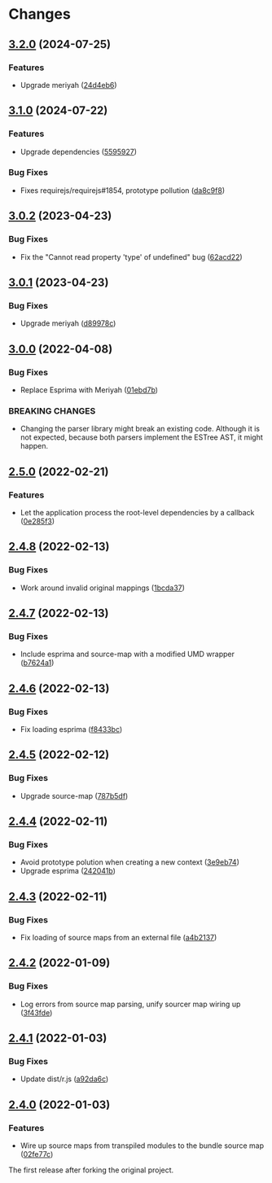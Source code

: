 # Changes

## [3.2.0](https://github.com/prantlf/r.js/compare/v3.1.0...v3.2.0) (2024-07-25)

### Features

* Upgrade meriyah ([24d4eb6](https://github.com/prantlf/r.js/commit/24d4eb6b90573cbda01e98c6ac806fc0983cfff5))

## [3.1.0](https://github.com/prantlf/r.js/compare/v3.0.2...v3.1.0) (2024-07-22)

### Features

* Upgrade dependencies ([5595927](https://github.com/prantlf/r.js/commit/5595927ac1c0860bb118bb1dc891f3184066bc88))

### Bug Fixes

* Fixes requirejs/requirejs#1854, prototype pollution ([da8c9f8](https://github.com/prantlf/r.js/commit/da8c9f8a9fffe540e29574bbf0146a0ed7763e9e))

## [3.0.2](https://github.com/prantlf/r.js/compare/v3.0.1...v3.0.2) (2023-04-23)

### Bug Fixes

* Fix the "Cannot read property 'type' of undefined" bug ([62acd22](https://github.com/prantlf/r.js/commit/62acd22ea159a157eaf02e780f7dc02c6c6aafe6))

## [3.0.1](https://github.com/prantlf/r.js/compare/v3.0.0...v3.0.1) (2023-04-23)

### Bug Fixes

* Upgrade meriyah ([d89978c](https://github.com/prantlf/r.js/commit/d89978c59ccef7d5939822a00b04853cb265a99a))

## [3.0.0](https://github.com/prantlf/r.js/compare/v2.5.0...v3.0.0) (2022-04-08)

### Bug Fixes

* Replace Esprima with Meriyah ([01ebd7b](https://github.com/prantlf/r.js/commit/01ebd7b521f9a03bb736db886c37cbf6f21b2f9c))

### BREAKING CHANGES

* Changing the parser library might break an existing code.
Although it is not expected, because both parsers implement the ESTree AST,
it might happen.

## [2.5.0](https://github.com/prantlf/r.js/compare/v2.4.8...v2.5.0) (2022-02-21)

### Features

* Let the application process the root-level dependencies by a callback ([0e285f3](https://github.com/prantlf/r.js/commit/0e285f3124f60c861c15db1b64922d4d4645be58))

## [2.4.8](https://github.com/prantlf/r.js/compare/v2.4.7...v2.4.8) (2022-02-13)

### Bug Fixes

* Work around invalid original mappings ([1bcda37](https://github.com/prantlf/r.js/commit/1bcda3751103ece36b835a955ca7d3676abf9616))

## [2.4.7](https://github.com/prantlf/r.js/compare/v2.4.6...v2.4.7) (2022-02-13)

### Bug Fixes

* Include esprima and source-map with a modified UMD wrapper ([b7624a1](https://github.com/prantlf/r.js/commit/b7624a1785e7eba4a602ee84fdc33c18b8d2910a))

## [2.4.6](https://github.com/prantlf/r.js/compare/v2.4.5...v2.4.6) (2022-02-13)

### Bug Fixes

* Fix loading esprima ([f8433bc](https://github.com/prantlf/r.js/commit/f8433bc09420d543e013b9922c200747f5d434ab))

## [2.4.5](https://github.com/prantlf/r.js/compare/v2.4.4...v2.4.5) (2022-02-12)

### Bug Fixes

* Upgrade source-map ([787b5df](https://github.com/prantlf/r.js/commit/787b5df0f89ee94ce3d8a2f241af6aebab373a93))

## [2.4.4](https://github.com/prantlf/r.js/compare/v2.4.3...v2.4.4) (2022-02-11)

### Bug Fixes

* Avoid prototype polution when creating a new context ([3e9eb74](https://github.com/prantlf/r.js/commit/3e9eb743f6d8d5c077bef4f24893dd59d8fafe33))
* Upgrade esprima ([242041b](https://github.com/prantlf/r.js/commit/242041b8620a366ca476095ea8b5e8e90891630a))

## [2.4.3](https://github.com/prantlf/r.js/compare/v2.4.2...v2.4.3) (2022-02-11)

### Bug Fixes

* Fix loading of source maps from an external file ([a4b2137](https://github.com/prantlf/r.js/commit/a4b2137aedfd3a164ffac42b8959dbedd972bd93))

## [2.4.2](https://github.com/prantlf/r.js/compare/v2.4.1...v2.4.2) (2022-01-09)

### Bug Fixes

* Log errors from source map parsing, unify sourcer map wiring up ([3f43fde](https://github.com/prantlf/r.js/commit/3f43fde7e4ed3092f8fe6c6ee306a6cf22bee7ed))

## [2.4.1](https://github.com/prantlf/r.js/compare/v2.4.0...v2.4.1) (2022-01-03)

### Bug Fixes

* Update dist/r.js ([a92da6c](https://github.com/prantlf/r.js/commit/a92da6c61cfe24b47a25420e3df9fea069161472))

## [2.4.0](https://github.com/prantlf/r.js/compare/2.3.6...v2.4.0) (2022-01-03)

### Features

* Wire up source maps from transpiled modules to the bundle source map ([02fe77c](https://github.com/prantlf/r.js/commit/02fe77cd43eb1816205d395a9a5b25225ae8a844))

The first release after forking the original project.
